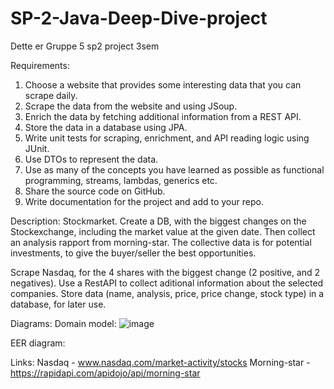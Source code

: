 # SP-2-Java-Deep-Dive-project
Dette er Gruppe 5 sp2 project 3sem


Requirements:
1.	Choose a website that provides some interesting data that you can scrape daily.
2.	Scrape the data from the website and using JSoup.
3.	Enrich the data by fetching additional information from a REST API.
4.	Store the data in a database using JPA.
5.	Write unit tests for scraping, enrichment, and API reading logic using JUnit.
6.	Use DTOs to represent the data.
7.	Use as many of the concepts you have learned as possible as functional programming, streams, lambdas, generics etc.
8.	Share the source code on GitHub.
9.	Write documentation for the project and add to your repo.

Description:
Stockmarket.
Create a DB, with the biggest changes on the Stockexchange, including the market value at the given date. Then collect an analysis rapport from morning-star.
The collective data is for potential investments, to give the buyer/seller the best opportunities.

Scrape Nasdaq, for the 4 shares with the biggest change (2 positive, and 2 negatives).
Use a RestAPI to collect aditional information about the selected companies.
Store data (name, analysis, price, price change, stock type)  in a database, for later use.

Diagrams:
Domain model: 
![image](https://github.com/DanyLoyal/SP-2-Java-Deep-Dive-project/assets/113057317/2e129edf-796c-4876-b093-867cd40bfb38)

EER diagram:




Links:
Nasdaq - www.nasdaq.com/market-activity/stocks
Morning-star - https://rapidapi.com/apidojo/api/morning-star
